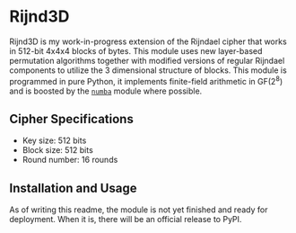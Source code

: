 # Rijnd3D
Rijnd3D is my work-in-progress extension of the Rijndael cipher that works in 512-bit 4x4x4 blocks of bytes. This module uses new layer-based permutation algorithms together with modified versions of regular Rijndael components to utilize the 3 dimensional structure of blocks.
This module is programmed in pure Python, it implements finite-field arithmetic in GF(2<sup>8</sup>) and is boosted by the [`numba`](https://numba.pydata.org/) module where possible.

## Cipher Specifications
- Key size: 512 bits
- Block size: 512 bits
- Round number: 16 rounds

## Installation and Usage
As of writing this readme, the module is not yet finished and ready for deployment. When it is, there will be an official release to PyPI.